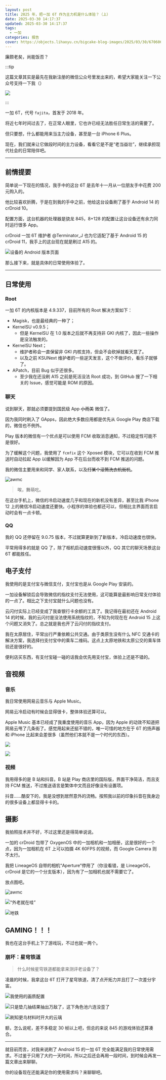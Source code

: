 ```yaml
---
layout: post
title: 2025 年，把一加 6T 作为主力机是什么体验？（上）
date: 2025-03-30 14:17:37
updated: 2025-03-30 14:17:37
tags:
  - 一加
categories: 报告
cover: https://objects.lihaoyu.cn/bigcake-blog-images/2025/03/30/670606d8a9e57b8f3c83f3a1fcf42f12.webp
---
```


廉颇老矣，尚能饭否？

<!-- more -->

:::tip

这篇文章其实是最先在我新注册的微信公众号里发出来的，希望大家能关注一下公众号支持一下我（）

![](https://objects.lihaoyu.cn/bigcake-blog-images/2025/03/30/b4a030bfa83ecccbbafb0b2636fd3919.webp)

:::

一加 6T，代号 `fajita`，首发于 2018 年。

将近七年时间过去了，在正常人眼里，它也许已经无法胜任日常生活的需要了。

但只要想，什么都能用来当主力设备，甚至是一台 iPhone 6 Plus。

现在，我们就来让它做段时间的主力设备，看看它是不是“老当益壮”，继续承担现代社会的日常陪伴吧。

---

## 前情提要

简单说一下现在的情况，我手中的这台 6T 是去年十一月从一位朋友手中花费 200 元购入的。

他比较喜欢折腾，于是在到我的手中之前，他给这台设备刷了基于 Android 14 的 crDroid 10。

配置方面，这台机器的处理器是骁龙 845，8+128 的配置让这台设备还有余力同时运行很多 App。

crDroid 一加 6T 维护者 @Terminator_J 也为它适配了基于 Android 15 的 crDroid 11，我手上的这台现在就是刷过 A15 的。

![设备的 Android 版本页面](https://objects.lihaoyu.cn/bigcake-blog-images/2025/03/30/637098f05d24d15369e96844e685261c.webp)

那么接下来，就是具体的日常使用体验了。

---

## 日常使用

### Root

一加 6T 的内核版本是 4.9.337，目前所有的 Root 解决方案如下：

- Magisk，也是最经典的一种了；
- KernelSU v0.9.5；
  - 但是 KernelSU 在 1.0 版本之后就不再支持非 GKI 内核了，因此一些操作是没法触发的。
- KernelSU Next；
  - 维护者称会一直保留非 GKI 内核支持，但会不会砍掉就看天意了。
  - 以及之前 KSUNext 维护者的一些逆天发言，这个不做评价，看乐子就够了。
- APatch，目前 Bug 似乎还很多。
  - 至少我在还没刷 A15 之前是死活没法 Root 成功，到 GitHub 搜了一下相关的 Issue，感觉可能是 ROM 的原因。

### 聊天

说到聊天，那就必须要提到国民级 App ~~小而美~~ 微信了。

因为我同时刷入了 GApps，因此绝大多数应用都是优先从 Google Play 商店下载的，微信也不例外。

Play 版本的微信有一个优点是可以使用 FCM 收取消息通知，不过稳定性可能不是很好。

为了缓解这个问题，我使用了 `fcmfix` 这个 Xposed 模块，它可以在收到 FCM 推送时自动拉起 App 以缓解因为 App 不在后台而收不到 FCM 推送的问题。

我的微信主要用来和同学、家人联系，以及~~打某个滚筒洗衣机街机~~。

![awmc](https://objects.lihaoyu.cn/bigcake-blog-images/2025/03/30/8b748a1dcea07e87fb041057cbc97e46.webp)

> 唉，舞萌吃。

在这台手机上，微信的冷启动速度几乎和现在的新机没有差异，甚至比我 iPhone 12 上的微信冷启动速度还要快。小程序的体验也都还可以，但相比主界面而言启动时会有一点卡顿。

### QQ

我的 QQ 还停留在 9.0.75 版本，不过就算更新到了新版本，冷启动速度也很快。

平常用得多的就是 QQ 了，除了相机启动速度很慢以外，QQ 其它的聊天场景这台 6T 都能胜任。

## 电子支付

我使用的是支付宝与微信支付，支付宝也是从 Google Play 安装的。

一加设备解锁后会导致微信的指纹支付无法使用，这可能算是最影响日常支付体验的一点了。相比之下支付宝就什么问题也没有。

云闪付实际上已经变成了我查银行卡余额的工具了。我记得在最初还在 Android 14 的时候，我的云闪付是没法使用系统指纹的，不知为何现在在 Android 15 上这个问题又消失了。总之就是我也开了云闪付的指纹支付。

我在太原居住，平常出行严重依赖公共交通。由于类原生没有什么 NFC 交通卡的解决方案，我选择扫支付宝中的乘车二维码。这点上太原地铁和太原公交的乘车体验还是很好的。

便利店买东西，有支付宝碰一碰的话我会优先用支付宝，体验上还是不错的。

## 音视频

### 音乐

我日常使用网易云音乐与 Apple Music。

网易云冷启动有时候会显得很卡，整体体验还算可以。

Apple Music 基本已经成了我重度使用的音乐 App，因为 Apple 的动效不知道把网易云甩了几条街了。感觉用起来还挺不错的，唯一可惜的地方在于 6T 的扬声器和 iPhone 比起来会差很多（虽然他们本就不是一个时代的东西）。

![](https://objects.lihaoyu.cn/bigcake-blog-images/2025/03/30/62d7391b69bfb32b3dccc96575b06981.webp)

![](https://objects.lihaoyu.cn/bigcake-blog-images/2025/03/30/02cf9ec0e9f40d17df2329aa88a82195.webp)

### 视频

我用得多的是 B 站和抖音。B 站是 Play 商店里的国际版，界面干净简洁，而且支持 FCM 推送，不过推送语言是繁体中文而且好像没有设置项。

抖音……酷安下的，我是没想到居然意外的流畅。按照我以前的印象抖音在我身边的很多设备上都显得卡卡的。

## 摄影

我拍照技术并不好，不过这里还是得简单说说。

一加的 crDroid 包带了 OxygenOS 中的一加相机和一加相册，这是很好的一个点，因为一加相机在 6T 上可以拍摄 4K 60FPS 的视频，而 Google Camera 则不太行。

我把 LineageOS 自带的相机“Aperture”停用了（你没看错，是 LineageOS，crDroid 是它的一个分支版本），因为有了一加相机也就不需要它了。

放点图吧。

![awmc](https://objects.lihaoyu.cn/bigcake-blog-images/2025/03/30/0007b371a6519f4f17f3fed9a2763486.webp)

![“外老就在哇”](https://objects.lihaoyu.cn/bigcake-blog-images/2025/03/30/9310e6d0dead3ea443e9b113673c45f1.webp)

![地铁](https://objects.lihaoyu.cn/bigcake-blog-images/2025/03/30/4fe45ed04669979eeaa2bf7364631b05.webp)

## GAMING！！！

我也在这台手机上下了游戏玩，不过也就一两个。

### 崩坏：星穹铁道

> 什么时候星穹铁道都能拿来测评老设备了？

凌晨的时候，我拿这台 6T 打开了星穹铁道，清了点开拓力并且打了一次差分宇宙。

![我使用的画质配置](https://objects.lihaoyu.cn/bigcake-blog-images/2025/03/30/1a709242c99e0c63db87d5f045050fc8.webp)

![只是垫几抽结果抽出万敌了，这下角色池六连没歪了](https://objects.lihaoyu.cn/bigcake-blog-images/2025/03/30/b948b6888bd17c1ba613eb425a59529a.webp)

![刷知更鸟材料时开大的云璃](https://objects.lihaoyu.cn/bigcake-blog-images/2025/03/30/f4b7782e4c10e19c703ef8a1110cb167.webp)

额，怎么说呢，差不多稳定 30 帧以上吧，但总的来说 845 的游戏体验还算凑合。

---

就目前而言，对我来说刷了 Android 15 的一加 6T 完全能满足我的日常使用需求。不过鉴于只用了大约一天时间，所以之后还会再用一段时间，到时候会再发一篇文章出来聊聊。

你的设备现在还能满足你的使用需求吗？来聊聊吧。

